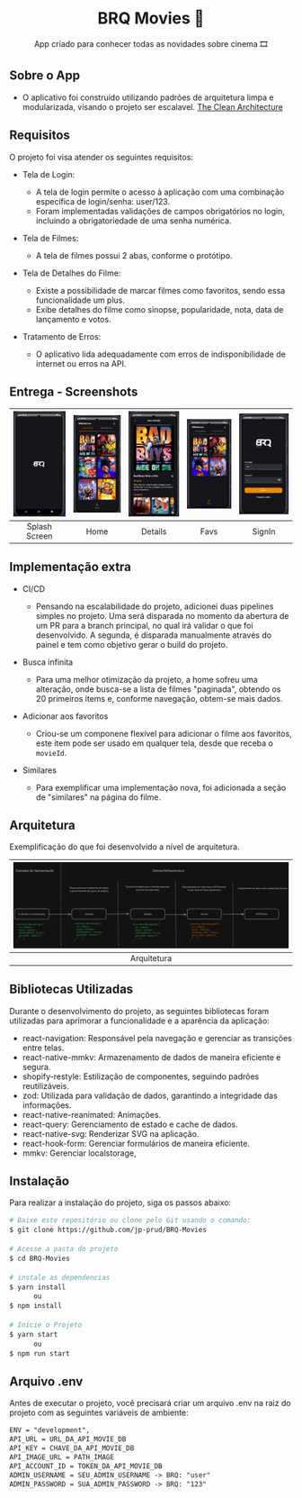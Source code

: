 <h1 align="center">BRQ Movies 🎥</h1>

<p align="center">App criado para conhecer todas as novidades sobre cinema 🎞️</p>

## Sobre o App
- O aplicativo foi construído utilizando padrões de arquitetura limpa e modularizada, visando o projeto ser escalavel. [The Clean Architecture](https://blog.cleancoder.com/uncle-bob/2012/08/13/the-clean-architecture.html)

## Requisitos

O projeto foi visa atender os seguintes requisitos:

- Tela de Login:
   - A tela de login permite o acesso à aplicação com uma combinação específica de login/senha: user/123.
   - Foram implementadas validações de campos obrigatórios no login, incluindo a obrigatoriedade de uma senha numérica.

- Tela de Filmes:
   - A tela de filmes possui 2 abas, conforme o protótipo.

- Tela de Detalhes do Filme:
   - Existe a possibilidade de marcar filmes como favoritos, sendo essa funcionalidade um plus.
   - Exibe detalhes do filme como sinopse, popularidade, nota, data de lançamento e votos.

- Tratamento de Erros:
   - O aplicativo lida adequadamente com erros de indisponibilidade de internet ou erros na API.

## Entrega - Screenshots

| ![Page1](./.github/resources/Splash.png)  | ![Page2](./.github/resources/Home.png) | ![Page3](./.github/resources/Details.png) | ![Page4](./.github/resources/Favs.png) | ![Page5](./.github/resources/SignIn.png) |
|:---:|:---:|:---:|:---:|:---:|
| Splash Screen | Home | Details | Favs | SignIn |


## Implementação extra

- CI/CD
   - Pensando na escalabilidade do projeto, adicionei duas pipelines simples no projeto. Uma será disparada no momento da abertura de um PR para a branch principal, no qual irá validar o que foi desenvolvido. A segunda, é disparada manualmente através do painel e tem como objetivo gerar o build do projeto.

- Busca infinita
   - Para uma melhor otimização da projeto, a home sofreu uma alteração, onde busca-se a lista de filmes "paginada", obtendo os 20 primeiros items e, conforme navegação, obtem-se mais dados.

- Adicionar aos favoritos
   - Criou-se um componene flexível para adicionar o filme aos favoritos, este item pode ser usado em qualquer tela, desde que receba o `movieId`.

- Similares
   - Para exemplificar uma implementação nova, foi adicionada a seção de "similares" na página do filme.

## Arquitetura

Exemplificação do que foi desenvolvido a nível de arquitetura.

| ![Arquitetura](./.github/resources/Arquitetura.png) |
|:---:|
| Arquitetura |

## Bibliotecas Utilizadas

Durante o desenvolvimento do projeto, as seguintes bibliotecas foram utilizadas para aprimorar a funcionalidade e a aparência da aplicação:

-  react-navigation: Responsável pela navegação e gerenciar as transições entre telas.
-  react-native-mmkv: Armazenamento de dados de maneira eficiente e segura.
-  shopify-restyle: Estilização de componentes, seguindo padrões reutilizáveis.
-  zod: Utilizada para validação de dados, garantindo a integridade das informações.
-  react-native-reanimated: Animações.
-  react-query: Gerenciamento de estado e cache de dados.
-  react-native-svg: Renderizar  SVG na aplicação.
-  react-hook-form: Gerenciar formulários de maneira eficiente.
-  mmkv: Gerenciar localstorage,

## Instalação

Para realizar a instalação do projeto, siga os passos abaixo:

```bash
# Baixe este repositório ou clone pelo Git usando o comando:
$ git clone https://github.com/jp-prud/BRQ-Movies

# Acesse a pasta do projeto
$ cd BRQ-Movies

# instale as dependencias
$ yarn install
      ou
$ npm install

# Inicie o Projeto
$ yarn start
      ou
$ npm run start
```

## Arquivo .env

Antes de executar o projeto, você precisará criar um arquivo .env na raiz do projeto com as seguintes variáveis de ambiente:

```
ENV = "development",
API_URL = URL_DA_API_MOVIE_DB
API_KEY = CHAVE_DA_API_MOVIE_DB
API_IMAGE_URL = PATH_IMAGE
API_ACCOUNT_ID = TOKEN_DA_API_MOVIE_DB
ADMIN_USERNAME = SEU_ADMIN_USERNAME -> BRQ: "user"
ADMIN_PASSWORD = SUA_ADMIN_PASSWORD -> BRQ: "123"
```

